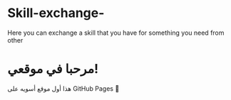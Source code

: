 # Skill-exchange-
Here you can exchange a skill that you have for something you need from other <!DOCTYPE html>
<html>
<head>
  <meta charset="UTF-8">
  <title>منصة تبادل المهارات</title>
</head>
<body>
  <h1>مرحبا في موقعي!</h1>
  <p>هذا أول موقع أسويه على GitHub Pages 🎉</p>
</body>
</html>